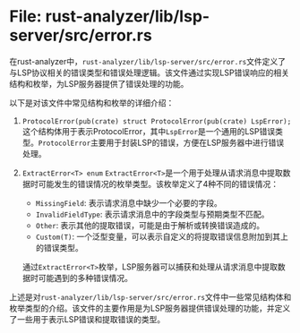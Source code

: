 # File: rust-analyzer/lib/lsp-server/src/error.rs

在rust-analyzer中，`rust-analyzer/lib/lsp-server/src/error.rs`文件定义了与LSP协议相关的错误类型和错误处理逻辑。该文件通过实现LSP错误响应的相关结构和枚举，为LSP服务器提供了错误处理的功能。

以下是对该文件中常见结构和枚举的详细介绍：

1. `ProtocolError(pub(crate) struct ProtocolError(pub(crate) LspError);`
   这个结构体用于表示ProtocolError，其中`LspError`是一个通用的LSP错误类型。`ProtocolError`主要用于封装LSP的错误，方便在LSP服务器中进行错误处理。

2. `ExtractError<T> enum`
   `ExtractError<T>`是一个用于处理从请求消息中提取数据时可能发生的错误情况的枚举类型。该枚举定义了4种不同的错误情况：
   - `MissingField`: 表示请求消息中缺少一个必要的字段。
   - `InvalidFieldType`: 表示请求消息中的字段类型与预期类型不匹配。
   - `Other`: 表示其他的提取错误，可能是由于解析或转换错误造成的。
   - `Custom(T)`: 一个泛型变量，可以表示自定义的将提取错误信息附加到其上的错误类型。

   通过`ExtractError<T>`枚举，LSP服务器可以捕获和处理从请求消息中提取数据时可能遇到的多种错误情况。

上述是对`rust-analyzer/lib/lsp-server/src/error.rs`文件中一些常见结构体和枚举类型的介绍。该文件的主要作用是为LSP服务器提供错误处理的功能，并定义了一些用于表示LSP错误和提取错误的类型。

